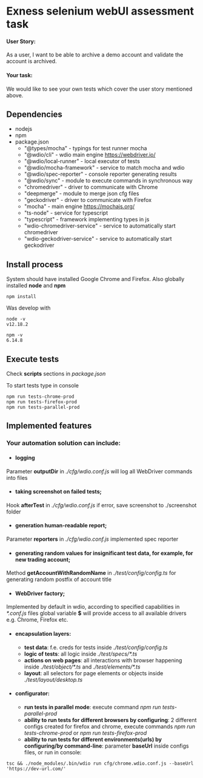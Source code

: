 # Exness selenium webUI assessment task

#### User Story:
As a user, I want to be able to archive a demo account and validate the account is archived.

#### Your task:
We would like to see your own tests which cover the user story mentioned above.

## Dependencies
- nodejs
- npm
- package.json
    * "@types/mocha" - typings for test runner mocha
    * "@wdio/cli" - wdio main engine https://webdriver.io/
    * "@wdio/local-runner" - local executor of tests
    * "@wdio/mocha-framework" - service to match mocha and wdio
    * "@wdio/spec-reporter" - console reporter generating results 
    * "@wdio/sync" - module to execute commands in synchronous way
    * "chromedriver" - driver to communicate with Chrome
    * "deepmerge" - module to merge json cfg files
    * "geckodriver" - driver to communicate with Firefox
    * "mocha" - main engine https://mochajs.org/
    * "ts-node" - service for typescript
    * "typescript" - framework implementing types in js
    * "wdio-chromedriver-service" - service to automatically start chromedriver
    * "wdio-geckodriver-service" - service to automatically start geckodriver

## Install process
System should have installed Google Chrome and Firefox. Also globally installed **node** and **npm**
```
npm install
```
Was develop with
```
node -v
v12.18.2

npm -v
6.14.8
```

## Execute tests
Check **scripts** sections in *package.json*

To start tests type in console
```
npm run tests-chrome-prod
npm run tests-firefox-prod
npm run tests-parallel-prod
```

## Implemented features
### Your automation solution can include:

* #### logging
Parameter **outputDir** in *./cfg/wdio.conf.js* will log all WebDriver commands into files

* #### taking screenshot on failed tests;
Hook **afterTest** in *./cfg/wdio.conf.js* if error, save screenshot to ./screenshot folder

* #### generation human-readable report;
Parameter **reporters** in *./cfg/wdio.conf.js* implemented spec reporter

* #### generating random values for insignificant test data, for example, for new trading account;
Method **getAccountWithRandomName** in *./test/config/config.ts* for generating random postfix of account title

* #### WebDriver factory;
Implemented by default in wdio, according to specified capabilities in  *\*.conf.js* files 
global variable **$** will provide access to all available drivers e.g. Chrome, Firefox etc.

* #### encapsulation layers:
   - **test data**: f.e. creds for tests inside *./test/config/config.ts*
   - **logic of tests**: all logic inside *./test/specs/\*.ts*
   - **actions on web pages**: all interactions with browser happening inside *./test/object/\*.ts* and *./test/elements/\*.ts*
   - **layout**: all selectors for page elements or objects inside *./test/layout/desktop.ts*
    
* #### configurator:
   - **run tests in parallel mode**: execute command *npm run tests-parallel-prod*
   - **ability to run tests for different browsers by configuring**: 2 different configs created for firefox and chrome, execute commands *npm run tests-chrome-prod* or *npm run tests-firefox-prod* 
   - **ability to run tests for different environments(urls) by configuring/by command-line**: parameter **baseUrl** inside configs files, or run in console:
```
tsc && ./node_modules/.bin/wdio run cfg/chrome.wdio.conf.js --baseUrl 'https://dev-url.com/'
```
